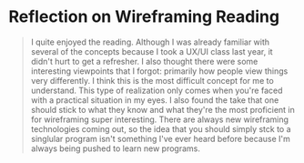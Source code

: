 # Reflection on Wireframing Reading

> I quite enjoyed the reading. Although I was already familiar with several of the concepts because
I took a UX/UI class last year, it didn't hurt to get a refresher. I also thought there were
some interesting viewpoints that I forgot: primarily how people view things very differently.
I think this is the most difficult concept for me to understand. This type of realization only comes
when you're faced with a practical situation in my eyes. I also found the take that one should stick
to what they know and what they're the most proficient in for wireframing super interesting. There are
always new wireframing technologies coming out, so the idea that you should simply stck to a singlular
program isn't something I've ever heard before because I'm always being pushed to learn new programs.
